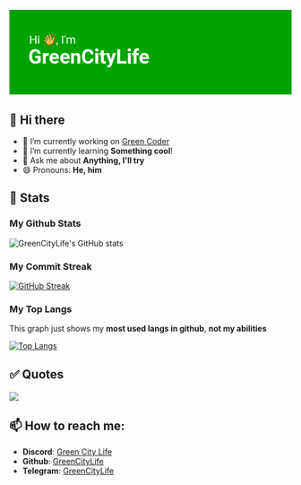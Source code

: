 ![Header](header.png)
## 👋 Hi there

- 🔭 I’m currently working on [Green Coder](https://github.com/GreenCityLife/Green-Coder/)
- 🌱 I’m currently learning **Something cool**!
- 💬 Ask me about **Anything, I'll try**
- 😄 Pronouns: **He, him**

## 🔰 Stats

### My Github Stats
![GreenCityLife's GitHub stats](https://github-readme-stats.vercel.app/api?username=greencitylife&show_icons=true&theme=github_dark)

### My Commit Streak
[![GitHub Streak](http://github-readme-streak-stats.herokuapp.com?user=greencitylife&theme=dark&date_format=M%20j%5B%2C%20Y%5D)](https://git.io/streak-stats)

### My Top Langs
This graph just shows my **most used langs in github**, **not my abilities**

[![Top Langs](https://github-readme-stats.vercel.app/api/top-langs/?username=greencitylife&layout=compact&theme=github_dark)](https://github.com/anuraghazra/github-readme-stats)

## ✅ Quotes

<img src="https://quotes-github-readme.vercel.app/api?theme=dark" align="center">

## 📫 How to reach me:

- **Discord**: [Green City Life](https://discordapp.com/channels/@me/848777659646214184/)
- **Github**: [GreenCityLife](https://github.com/GreenCityLife/)
- **Telegram**: [GreenCityLife](https://t.me/GreenCity_Kingdom/)

